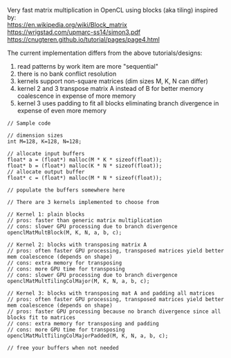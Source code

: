 Very fast matrix multiplication in OpenCL using blocks (aka tiling) inspired by:  
https://en.wikipedia.org/wiki/Block_matrix  
https://wrigstad.com/upmarc-ss14/simon3.pdf  
https://cnugteren.github.io/tutorial/pages/page4.html  
  
The current implementation differs from the above tutorials/designs:  
1. read patterns by work item are more "sequential"  
2. there is no bank conflict resolution  
3. kernels support non-square matrices (dim sizes M, K, N can differ)  
4. kernel 2 and 3 transpose matrix A instead of B for better memory coalescence in expense of more memory  
5. kernel 3 uses padding to fit all blocks eliminating branch divergence in expense of even more memory  
  
  
```
// Sample code

// dimension sizes
int M=128, K=128, N=128;

// allocate input buffers
float* a = (float*) malloc(M * K * sizeof(float));
float* b = (float*) malloc(K * N * sizeof(float));
// allocate output buffer
float* c = (float*) malloc(M * N * sizeof(float));

// populate the buffers somewhere here

// There are 3 kernels implemented to choose from

// Kernel 1: plain blocks
// pros: faster than generic matrix multiplication
// cons: slower GPU processing due to branch divergence
openclMatMultBlock(M, K, N, a, b, c);

// Kernel 2: blocks with transposing matrix A
// pros: often faster GPU processing, transposed matrices yield better mem coalescence (depends on shape)
// cons: extra memory for transposing
// cons: more GPU time for transposing
// cons: slower GPU processing due to branch divergence
openclMatMultTilingColMajor(M, K, N, a, b, c);

// Kernel 3: blocks with transposing mat A and padding all matrices
// pros: often faster GPU processing, transposed matrices yield better mem coalescence (depends on shape)
// pros: faster GPU processing because no branch divergence since all blocks fit to matrices
// cons: extra memory for transposing and padding
// cons: more GPU time for transposing
openclMatMultTilingColMajorPadded(M, K, N, a, b, c);

// free your buffers when not needed
	
```